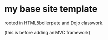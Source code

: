 # my base site template

rooted in HTML5boilerplate and Dojo classwork.

(this is before adding an MVC framework)
